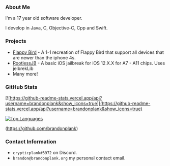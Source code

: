 ### About Me
I'm a 17 year old software developer.

I develop in Java, C, Objective-C, Cpp and Swift.

### Projects
- [Flappy Bird](https://github.com/brandonplank/flappybird/) - A 1-1 recreation of Flappy Bird that support all devices that are newer than the iphone 4s.
- [RootlessJB](https://github.com/brandonplank/rootlessJB4) - A basic iOS jailbreak for iOS 12.X.X for A7 - A11 chips. Uses jelbrekLib
- Many more!

### GitHub Stats

[![https://github-readme-stats.vercel.app/api?username=brandonplank&show_icons=true]](https://github-readme-stats.vercel.app/api?username=brandonplank&show_icons=true)

[![Top Languages](https://github-readme-stats.vercel.app/api/top-langs/?username=brandonplank&layout=compact&langs_count=6&hide=assembly)](https://github.com/brandonplank/)

(https://github.com/brandonplank)

### Contact Information
- `crypticplank#3972` on Discord.
- `brandon@brandonplank.org` my personal contact email.
